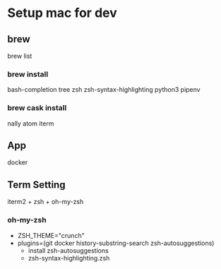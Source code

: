 # Setup mac for dev

## brew
brew list

### brew install
bash-completion
tree
zsh
zsh-syntax-highlighting
python3
pipenv

### brew cask install 
nally
atom
iterm


## App
docker


## Term Setting
iterm2 + zsh + oh-my-zsh

### oh-my-zsh
- ZSH_THEME="crunch"
- plugins=(git docker history-substring-search zsh-autosuggestions)
  - install zsh-autosuggestions
  - zsh-syntax-highlighting.zsh

